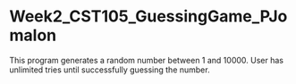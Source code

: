 # Week2_CST105_GuessingGame_PJomalon

This program generates a random number between 1 and 10000. User has unlimited tries until successfully guessing the number.
